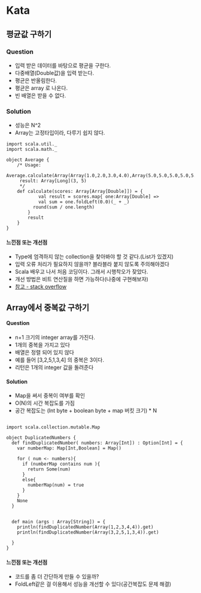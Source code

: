 # Kata

## 평균값 구하기 
### Question
* 입력 받은 데이터를 바탕으로 평균을 구한다.
* 다중배열(Double값)을 입력 받는다.
* 평균은 반올림한다.
* 평균은 array 로 나온다.
* 빈 배열은 받을 수 없다.

### Solution

* 성능은 N^2 
* Array는 고정타입이라, 다루기 쉽지 않다.
```
import scala.util._
import scala.math._

object Average {
    /* Usage: 
        Average.calculate(Array(Array(1.0,2.0,3.0,4.0),Array(5.0,5.0,5.0,5.0,5.0)))
     result: Array[Long](3, 5)
     */
    def calculate(scores: Array[Array[Double]]) = {
 			val result = scores.map{ one:Array[Double] =>
  			val sum = one.foldLeft(0.0)(_ + _)
  		  round(sum / one.length)
  		}
  		result
  	}    
}  	
```

#### 느낀점 또는 개선점 
* Type에 엄격하지 않는 collection을 찾아봐야 할 것 같다.(List가 있겠지)
* 입력 오류 처리가 필요하지 않을까? 블라블라 붙지 않도록 주의해야겠다
* Scala 배우고 나서 처음 코딩이다. 그래서 시행착오가 잦았다.
* 개선 방법은 비트 연산질을 하면 가능하다(나중에 구현해보자)
* [참고 - stack overflow](http://stackoverflow.com/questions/1020188/fast-average-without-division)


## Array에서 중복값 구하기
#### Question
* n+1 크기의 integer array를 가진다.
* 1개의 중복을 가지고 있다
* 배열은 정렬 되어 있지 않다
* 예를 들어 [3,2,5,1,3,4] 의 중복은 3이다.
* 리턴은 1개의 integer 값을 돌려준다

#### Solution
* Map을 써서 중복이 여부를 확인
* O(N)의 시간 복잡도를 가짐
* 공간 복잡도는 (Int byte + boolean byte + map 버킷 크기)  * N
```

import scala.collection.mutable.Map

object DuplicatedNumbers {
  def findDuplicatedNumber( numbers: Array[Int]) : Option[Int] = {
    var numberMap: Map[Int,Boolean] = Map()
    
    for ( num <- numbers){
      if (numberMap contains num ){
        return Some(num)  
      }
      else{
        numberMap(num) = true
      }
    }
    None
  }
  
  
  def main (args : Array[String]) = {
    println(findDuplicatedNumber(Array(1,2,3,4,4)).get)
    println(findDuplicatedNumber(Array(3,2,5,1,3,4)).get)
    
  }
}
```
#### 느낀점 또는 개선점 
* 코드를 좀 더 간단하게 만들 수 있을까?
* FoldLeft같은 걸 이용해서 성능을 개선할 수 있다(공간복잡도 문제 해결)
